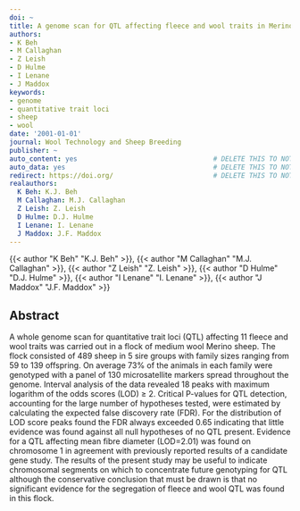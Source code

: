```yaml
---
doi: ~
title: A genome scan for QTL affecting fleece and wool traits in Merino sheep
authors:
- K Beh
- M Callaghan
- Z Leish
- D Hulme
- I Lenane
- J Maddox
keywords:
- genome
- quantitative trait loci
- sheep
- wool
date: '2001-01-01'
journal: Wool Technology and Sheep Breeding
publisher: ~
auto_content: yes                                  # DELETE THIS TO NOT AUTO GENERATE CONTENT
auto_data: yes                                     # DELETE THIS TO NOT AUTO GENERATE METADATA
redirect: https://doi.org/                         # DELETE THIS TO NOT REDIRECT
realauthors:
  K Beh: K.J. Beh
  M Callaghan: M.J. Callaghan
  Z Leish: Z. Leish
  D Hulme: D.J. Hulme
  I Lenane: I. Lenane
  J Maddox: J.F. Maddox
---
```

{{< author "K Beh" "K.J. Beh" >}}, {{< author "M Callaghan" "M.J. Callaghan" >}}, {{< author "Z Leish" "Z. Leish" >}}, {{< author "D Hulme" "D.J. Hulme" >}}, {{< author "I Lenane" "I. Lenane" >}}, {{< author "J Maddox" "J.F. Maddox" >}}

## Abstract
A whole genome scan for quantitative trait loci (QTL) affecting 11 fleece and wool traits was carried out in a flock of medium wool Merino sheep. The flock consisted of 489 sheep in 5 sire groups with family sizes ranging from 59 to 139 offspring. On average 73% of the animals in each family were genotyped with a panel of 130 microsatellite markers spread throughout the genome. Interval analysis of the data revealed 18 peaks with maximum logarithm of the odds scores (LOD) ≥ 2. Critical P-values for QTL detection, accounting for the large number of hypotheses tested, were estimated by calculating the expected false discovery rate (FDR). For the distribution of LOD score peaks found the FDR always exceeded 0.65 indicating that little evidence was found against all null hypotheses of no QTL present. Evidence for a QTL affecting mean fibre diameter (LOD=2.01) was found on chromosome 1 in agreement with previously reported results of a candidate gene study. The results of the present study may be useful to indicate chromosomal segments on which to concentrate future genotyping for QTL although the conservative conclusion that must be drawn is that no significant evidence for the segregation of fleece and wool QTL was found in this flock.
